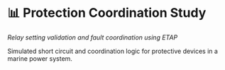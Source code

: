 # 📊 Protection Coordination Study

*Relay setting validation and fault coordination using ETAP*

Simulated short circuit and coordination logic for protective devices in a marine power system.
